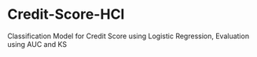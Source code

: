 # Credit-Score-HCI
Classification Model for Credit Score using Logistic Regression, Evaluation using AUC and KS 
  
 
  
 
 
  
